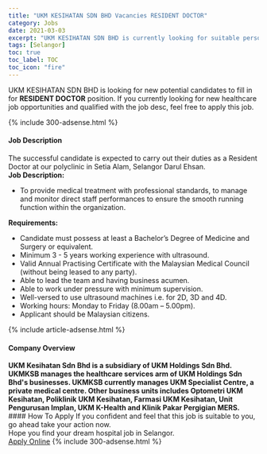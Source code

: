 ```yaml
---
title: "UKM KESIHATAN SDN BHD Vacancies RESIDENT DOCTOR" 
category: Jobs 
date: 2021-03-03 
excerpt: "UKM KESIHATAN SDN BHD is currently looking for suitable person to fill in the RESIDENT DOCTOR which positioned at Selangor" 
tags: [Selangor] 
toc: true 
toc_label: TOC 
toc_icon: "fire" 
--- 
```


<p>UKM KESIHATAN SDN BHD is looking for new potential candidates to fill in for <b>RESIDENT DOCTOR</b> position. If you currently looking for new healthcare job opportunities and qualified with the job desc, feel free to apply this job.
</p>{% include 300-adsense.html %} 
<div><div><h4>Job Description</h4></div><div><div><span><div><div><div>The successful candidate is expected to carry out their duties as a Resident Doctor at our polyclinic in Setia Alam, Selangor Darul Ehsan.</div><div><strong>Job Description:</strong></div><ul><li>To provide medical treatment with professional standards, to manage and monitor direct staff performances to ensure the smooth running function within the organization.</li></ul><div><strong>Requirements:</strong></div><ul><li>Candidate must possess at least a Bachelor&#8217;s Degree of Medicine and Surgery or equivalent.</li><li>Minimum 3 - 5 years working experience with ultrasound.</li><li>Valid Annual Practising Certificate with the Malaysian Medical Council (without being leased to any party).</li><li>Able to lead the team and having business acumen.</li><li>Able to work under pressure with minimum supervision.</li><li>Well-versed to use ultrasound machines i.e. for 2D, 3D and 4D.</li><li>Working hours: Monday to Friday (8.00am &#8211; 5.00pm).</li><li>Applicant should be Malaysian citizens.</li></ul></div></div></span></div></div></div> 
{% include article-adsense.html %} 
<div><div><h4>Company Overview</h4></div><div><div><span><div><div>
<strong>UKM Kesihatan Sdn Bhd is a subsidiary of UKM Holdings Sdn Bhd. UKMKSB manages the healthcare services arm of UKM Holdings Sdn Bhd's businesses. UKMKSB currently manages UKM Specialist Centre, a private medical centre. Other business units includes Optometri UKM Kesihatan, Poliklinik UKM Kesihatan, Farmasi UKM Kesihatan, Unit Pengurusan Implan, UKM K-Health and Klinik Pakar Pergigian MERS.</strong></div></div></span></div></div></div> 
#### How To Apply 
If you confident and feel that this job is suitable to you, go ahead take your action now. <br/> 
Hope you find your dream hospital job in Selangor. <br/> 
<a href="https://www.jobstreet.com.my/en/job/resident-doctor-4493528?jobId=jobstreet-my-job-4493528" class="btn btn--warning" target="_blank" rel="nofollow noopenner">Apply Online</a> 
{% include 300-adsense.html %} 